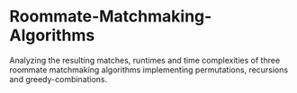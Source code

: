 # Roommate-Matchmaking-Algorithms
Analyzing the resulting matches, runtimes and time complexities of three roommate matchmaking algorithms implementing permutations, recursions and greedy-combinations.
